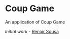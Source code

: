 # Coup Game 

An application of Coup Game 

*Initial work* - [Renoir Sousa](https://github.com/renoirsousa) 
